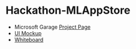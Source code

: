 # Hackathon-MLAppStore
* Microsoft Garage [Project Page](https://hackbox.microsoft.com/project/3973)
* [UI Mockup](https://app.moqups.com/MVZ6v0Jntljk4M1TA1t3vdZLvqxx5LWC/view/page/a2a00afc0)
* [Whiteboard](https://microsoft-my.sharepoint.com/:wb:/p/hiramfleitas/EXQPYU5wt2FCsKKM8noFL3kBrBjIjxF2903HhXmCIQLwJg?e=bpnyj7)
